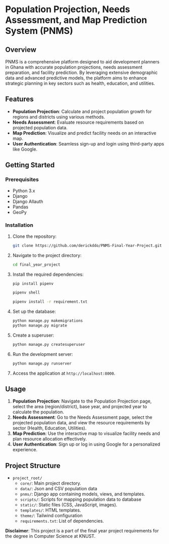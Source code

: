 # Population Projection, Needs Assessment, and Map Prediction System (PNMS)

## Overview

PNMS is a comprehensive platform designed to aid development planners in Ghana with accurate population projections, needs assessment preparation, and facility prediction. By leveraging extensive demographic data and advanced predictive models, the platform aims to enhance strategic planning in key sectors such as health, education, and utilities.

## Features

- **Population Projection**: Calculate and project population growth for regions and districts using various methods.
- **Needs Assessment**: Evaluate resource requirements based on projected population data.
- **Map Prediction**: Visualize and predict facility needs on an interactive map.
- **User Authentication**: Seamless sign-up and login using third-party apps like Google.

## Getting Started

### Prerequisites

- Python 3.x
- Django
- Django Allauth
- Pandas
- GeoPy

### Installation

1. Clone the repository:
    ```bash
    git clone https://github.com/derickddo/PNMS-Final-Year-Project.git
    ```
2. Navigate to the project directory:
    ```bash
    cd final_year_project
    ```
3. Install the required dependencies:
    ```bash
    pip install pipenv
    ```
    ```bash
    pipenv shell
    ```
    ```bash
    pipenv install -r requirement.txt
    ```


4. Set up the database:
    ```bash
    python manage.py makemigrations
    python manage.py migrate
    ```

5. Create a superuser:
    ```bash
    python manage.py createsuperuser
    ```

6. Run the development server:
    ```bash
    python manage.py runserver
    ```

7. Access the application at `http://localhost:8000`.

## Usage

1. **Population Projection**: Navigate to the Population Projection page, select the area (region/district), base year, and projected year to calculate the population.
2. **Needs Assessment**: Go to the Needs Assessment page, select the projected population data, and view the resource requirements by sector (Health, Education, Utilities).
3. **Map Prediction**: Use the interactive map to visualize facility needs and plan resource allocation effectively.
4. **User Authentication**: Sign up or log in using Google for a personalized experience.

## Project Structure

- `project_root/`
  - `core/`: Main project directory.
  - `data/`: Json and CSV population data
  - `pnms/`: Django app containing models, views, and templates.
  - `scripts/`: Scripts for mapping population data to database
  - `static/`: Static files (CSS, JavaScript, images).
  - `templates/`: HTML templates.
  - `theme/`: Tailwind configuration
  - `requirements.txt`: List of dependencies.



**Disclaimer**: This project is a part of the final year project requirements for the degree in Computer Science at KNUST.

